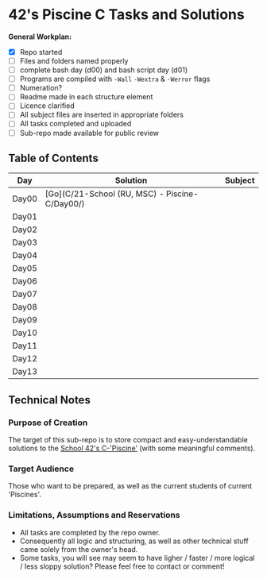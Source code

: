 # 42's Piscine C Tasks and Solutions

**General Workplan:**
- [x] Repo started
- [ ] Files and folders named properly
- [ ] complete bash day (d00) and bash script day (d01)
- [ ] Programs are compiled with `-Wall` `-Wextra` & `-Werror` flags
- [ ] Numeration?
- [ ] Readme made in each structure element
- [ ] Licence clarified
- [ ] All subject files are inserted in appropriate folders
- [ ] All tasks completed and uploaded
- [ ] Sub-repo made available for public review

## Table of Contents
Day | Solution | Subject
----|----------|--------
Day00|[Go](C/21-School (RU, MSC) - Piscine-C/Day00/) | 
Day01| | 
Day02| | 
Day03| | 
Day04| | 
Day05| | 
Day06| | 
Day07| | 
Day08| | 
Day09| | 
Day10| | 
Day11| | 
Day12| | 
Day13| | 

## Technical Notes
### Purpose of Creation
The target of this sub-repo is to store compact and easy-understandable solutions to the [School 42's C-'Piscine'](https://www.42.us.org/program/piscine/ "42's US Homepage") (with some meaningful comments).

### Target Audience
Those who want to be prepared, as well as the current students of current 'Piscines'.

### Limitations, Assumptions and Reservations
* All tasks are completed by the repo owner.
* Consequently all logic and structuring, as well as other technical stuff came solely from the owner's head.
* Some tasks, you will see may seem to have ligher / faster / more logical / less sloppy solution? Please feel free to contact or comment!